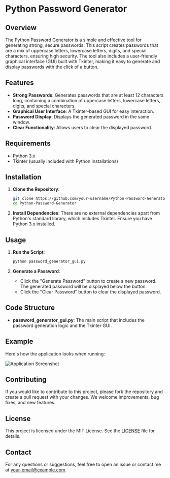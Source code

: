 # Python Password Generator

## Overview

The Python Password Generator is a simple and effective tool for generating strong, secure passwords. This script creates passwords that are a mix of uppercase letters, lowercase letters, digits, and special characters, ensuring high security. The tool also includes a user-friendly graphical interface (GUI) built with Tkinter, making it easy to generate and display passwords with the click of a button.

## Features

- **Strong Passwords**: Generates passwords that are at least 12 characters long, containing a combination of uppercase letters, lowercase letters, digits, and special characters.
- **Graphical User Interface**: A Tkinter-based GUI for easy interaction.
- **Password Display**: Displays the generated password in the same window.
- **Clear Functionality**: Allows users to clear the displayed password.

## Requirements

- Python 3.x
- Tkinter (usually included with Python installations)

## Installation

1. **Clone the Repository**:
    ```bash
    git clone https://github.com/your-username/Python-Password-Generator.git
    cd Python-Password-Generator
    ```

2. **Install Dependencies**:
    There are no external dependencies apart from Python's standard library, which includes Tkinter. Ensure you have Python 3.x installed.

## Usage

1. **Run the Script**:
    ```bash
    python password_generator_gui.py
    ```

2. **Generate a Password**:
    - Click the "Generate Password" button to create a new password. The generated password will be displayed below the button.
    - Click the "Clear Password" button to clear the displayed password.

## Code Structure

- **password_generator_gui.py**: The main script that includes the password generation logic and the Tkinter GUI.

## Example

Here's how the application looks when running:

![Application Screenshot](screenshot.png)

## Contributing

If you would like to contribute to this project, please fork the repository and create a pull request with your changes. We welcome improvements, bug fixes, and new features.

## License

This project is licensed under the MIT License. See the [LICENSE](LICENSE) file for details.

## Contact

For any questions or suggestions, feel free to open an issue or contact me at [your-email@example.com](mailto:your-email@example.com).

